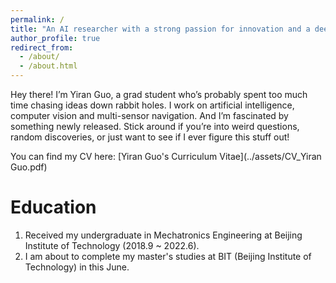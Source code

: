 ```yaml
---
permalink: /
title: "An AI researcher with a strong passion for innovation and a deep interest in exploring emerging technologies."
author_profile: true
redirect_from: 
  - /about/
  - /about.html
---
```


Hey there! I’m Yiran Guo, a grad student who’s probably spent too much time chasing ideas down rabbit holes. I work on artificial intelligence, computer vision and multi-sensor navigation. And I’m fascinated by something newly released. Stick around if you’re into weird questions, random discoveries, or just want to see if I ever figure this stuff out!

You can find my CV here: [Yiran Guo's Curriculum Vitae](../assets/CV_Yiran Guo.pdf)

Education
======
1. Received my undergraduate in Mechatronics Engineering at Beijing Institute of Technology (2018.9 ~ 2022.6).
2. I am about to complete my master's studies at BIT (Beijing Institute of Technology) in this June.

